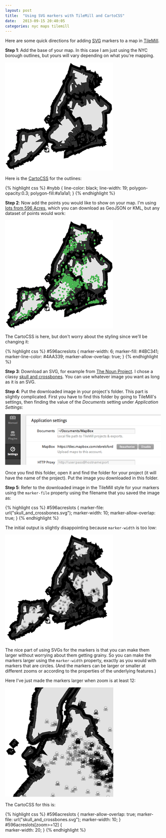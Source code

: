 ```yaml
---
layout: post
title:  "Using SVG markers with TileMill and CartoCSS"
date:   2013-09-15 20:40:05
categories: nyc maps tilemill
---
```


Here are some quick directions for adding [SVG]() markers to a map in
[TileMill]().

**Step 1**: Add the base of your map. In this case I am just using the NYC 
borough outlines, but yours will vary depending on what you're mapping.

![Borough outlines](/img/borough-outlines.png)

Here is the [CartoCSS]() for the outlines:

{% highlight css %}
#nybb {
    line-color: black;
    line-width: 19;
    polygon-opacity:0.3;
    polygon-fill:#a1a1a1;
}
{% endhighlight %}

**Step 2**: Now add the points you would like to show on your map. I'm using
[lots from 596 Acres][596], which you can download as GeoJSON or KML, but any 
dataset of points would work:

![596 Markers](/img/borough-outlines-596-markers.png)

The CartoCSS is here, but don't worry about the styling since we'll be changing 
it:

{% highlight css %}
#596acreslots {
    marker-width: 6;
    marker-fill: #4BC341;
    marker-line-color: #4AA339;
    marker-allow-overlap: true;
}
{% endhighlight %}

**Step 3**: Download an SVG, for example from 
[The Noun Project](http://thenounproject.com/). I chose a classy [skull and
crossbones](http://thenounproject.com/noun/skull-and-crossbones/#icon-No13327).
You can use whatever image you want as long as it is an SVG.

**Step 4**: Put the downloaded image in your project's folder. This part is 
slightly complicated. First you have to find this folder by going to TileMill's 
settings, then finding the value of the *Documents* setting under *Application 
Settings*:

![TileMill settings](/img/tilemill-settings.png)

Once you find this folder, open it and find the folder for your project (it will 
have the name of the project). Put the image you downloaded in this folder.

**Step 5**: Refer to the downloaded image in the TileMill style for your markers
using the ``marker-file`` property using the filename that you saved the image
as:

{% highlight css %}
#596acreslots {
  marker-file: url("skull_and_crossbones.svg");
  marker-width: 10;
  marker-allow-overlap: true;
}
{% endhighlight %}

The initial output is slightly disappointing because ``marker-width`` is too
low:

![Lots as SVGs](/img/lots-svgs.png)

The nice part of using SVGs for the markers is that you can make them larger 
without worrying about them getting grainy. So you can make the markers larger
using the ``marker-width`` property, exactly as you would with markers that are
circles. (And the markers can be larger or smaller at different zooms or
according to the properties of the underlying features.)

Here I've just made the markers larger when zoom is at least 12:

![Lots as SVGs, zoomed in more](/img/lots-svgs-zoomed.png)

The CartoCSS for this is:

{% highlight css %}
#596acreslots {
  marker-allow-overlap: true;
  marker-file: url("skull_and_crossbones.svg");
  marker-width: 10;
}
#596acreslots[zoom>=12] {  
  marker-width: 20;
}
{% endhighlight %}


[SVG]: http://en.wikipedia.org/wiki/Svg
[TileMill]: http://www.mapbox.com/tilemill/
[CartoCSS]: http://www.mapbox.com/carto/api/2.1.0/
[596]: http://596acres.org/
